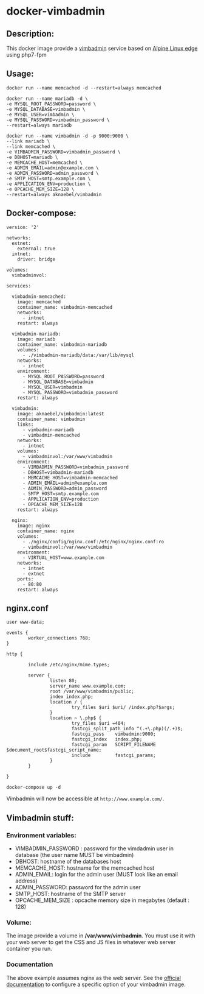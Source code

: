 # docker-vimbadmin

## Description:

This docker image provide a [vimbadmin](http://www.vimbadmin.net/) service based on [Alpine Linux edge](https://hub.docker.com/_/alpine/) using php7-fpm

## Usage:
```
docker run --name memcached -d --restart=always memcached

docker run --name mariadb -d \
-e MYSQL_ROOT_PASSWORD=password \
-e MYSQL_DATABASE=vimbadmin \
-e MYSQL_USER=vimbadmin \
-e MYSQL_PASSWORD=vimbadmin_password \
--restart=always mariadb

docker run --name vimbadmin -d -p 9000:9000 \
--link mariadb \
--link memcached \
-e VIMBADMIN_PASSWORD=vimbadmin_password \
-e DBHOST=mariadb \
-e MEMCACHE_HOST=memcached \
-e ADMIN_EMAIL=admin@example.com \
-e ADMIN_PASSWORD=admin_password \
-e SMTP_HOST=smtp.example.com \
-e APPLICATION_ENV=production \
-e OPCACHE_MEM_SIZE=128 \
--restart=always aknaebel/vimbadmin
```

## Docker-compose:
``` 
version: '2'

networks:
  extnet:
    external: true
  intnet:
    driver: bridge

volumes:
  vimbadminvol:

services:

  vimbadmin-memcached:
    image: memcached
    container_name: vimbadmin-memcached
    networks:
      - intnet
    restart: always

  vimbadmin-mariadb:
    image: mariadb
    container_name: vimbadmin-mariadb
    volumes:
      - ./vimbadmin-mariadb/data:/var/lib/mysql
    networks:
      - intnet
    environment:
      - MYSQL_ROOT_PASSWORD=password
      - MYSQL_DATABASE=vimbadmin
      - MYSQL_USER=vimbadmin
      - MYSQL_PASSWORD=vimbadmin_password
    restart: always

  vimbadmin:
    image: aknaebel/vimbadmin:latest
    container_name: vimbadmin
    links:
      - vimbadmin-mariadb
      - vimbadmin-memcached
    networks:
      - intnet
    volumes:
      - vimbadminvol:/var/www/vimbadmin
    environment:
      - VIMBADMIN_PASSWORD=vimbadmin_password
      - DBHOST=vimbadmin-mariadb
      - MEMCACHE_HOST=vimbadmin-memcached
      - ADMIN_EMAIL=admin@example.com
      - ADMIN_PASSWORD=admin_password
      - SMTP_HOST=smtp.example.com
      - APPLICATION_ENV=production
      - OPCACHE_MEM_SIZE=128
    restart: always

  nginx:
    image: nginx
    container_name: nginx
    volumes:
      - ./nginx/config/nginx.conf:/etc/nginx/nginx.conf:ro
      - vimbadminvol:/var/www/vimbadmin
    environment:
      - VIRTUAL_HOST=www.example.com
    networks:
      - intnet
      - extnet
    ports:
      - 80:80
    restart: always
```

## nginx.conf
```
user www-data;

events {
        worker_connections 768;
}

http {

        include /etc/nginx/mime.types;

        server {
                listen 80;
                server_name www.example.com;
                root /var/www/vimbadmin/public;
                index index.php;
                location / {
                        try_files $uri $uri/ /index.php?$args;
                }
                location ~ \.php$ {
                        try_files $uri =404;
                        fastcgi_split_path_info ^(.+\.php)(/.+)$;
                        fastcgi_pass    vimbadmin:9000;
                        fastcgi_index   index.php;
                        fastcgi_param   SCRIPT_FILENAME $document_root$fastcgi_script_name;
                        include         fastcgi_params;
                }
        }

}

```

```
docker-compose up -d
```

Vimbadmin will now be accessible at `http://www.example.com/`.

## Vimbadmin stuff:

### Environment variables:
- VIMBADMIN_PASSWORD : password for the vimdadmin user in database (the user name MUST be vimbadmin) 
- DBHOST: hostname of the databases host 
- MEMCACHE_HOST: hostname for the memcached host 
- ADMIN_EMAIL: login for the admin user (MUST look like an email address) 
- ADMIN_PASSWORD: password for the admin user
- SMTP_HOST: hostname of the SMTP server
- OPCACHE_MEM_SIZE : opcache memory size in megabytes (default : 128)

### Volume:
The image provide a volume in **/var/www/vimbadmin**. You must use it with your web server to get the CSS and JS files in whatever web server container you run.

### Documentation
The above example assumes nginx as the web server. See the [official documentation](http://www.vimbadmin.net/) to configure a specific option of your vimbadmin image. 
